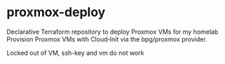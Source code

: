 # proxmox-deploy
Declarative Terraform repository to deploy Proxmox VMs for my homelab
Provision Proxmox VMs with Cloud‑Init via the bpg/proxmox provider.

Locked out of VM, ssh-key and vm do not work